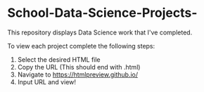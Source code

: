 # School-Data-Science-Projects-
This repository displays Data Science work that I've completed.

To view each project complete the following steps:
1. Select the desired HTML file
2. Copy the URL (This should end with .html)
3. Navigate to https://htmlpreview.github.io/
4. Input URL and view!
